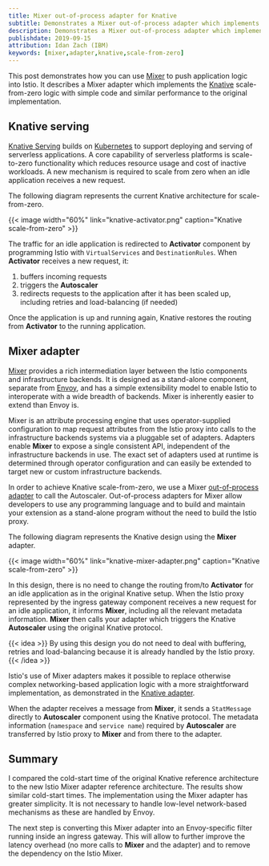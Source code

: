 ```yaml
---
title: Mixer out-of-process adapter for Knative
subtitle: Demonstrates a Mixer out-of-process adapter which implements the Knative scale-from-zero logic
description: Demonstrates a Mixer out-of-process adapter which implements the Knative scale-from-zero logic.
publishdate: 2019-09-15
attribution: Idan Zach (IBM)
keywords: [mixer,adapter,knative,scale-from-zero]
---
```


This post demonstrates how you can use [Mixer](/faq/mixer/) to push application logic
into Istio. It describes a Mixer adapter which implements the [Knative](https://knative.dev/) scale-from-zero logic
with simple code and similar performance to the original implementation.

## Knative serving

[Knative Serving](https://knative.dev/docs/serving/) builds on [Kubernetes](https://kubernetes.io/) to support deploying
and serving of serverless applications. A core capability of serverless platforms is scale-to-zero
functionality which reduces resource usage and cost of inactive workloads.
A new mechanism is required to scale from zero when an idle application receives a new request.

The following diagram represents the current Knative architecture for scale-from-zero.

{{< image width="60%" link="knative-activator.png" caption="Knative scale-from-zero" >}}

The traffic for an idle application is redirected to **Activator** component by programming Istio with `VirtualServices`
and `DestinationRules`. When **Activator** receives a new request, it:

1. buffers incoming requests
1. triggers the **Autoscaler**
1. redirects requests to the application after it has been scaled up, including retries and load-balancing (if needed)

Once the application is up and running again, Knative restores the routing from **Activator** to the running application.

## Mixer adapter

[Mixer](/faq/mixer/) provides a rich intermediation layer between the Istio components and infrastructure backends.
It is designed as a stand-alone component, separate from [Envoy](https://www.envoyproxy.io/), and has a simple extensibility model
to enable Istio to interoperate with a wide breadth of backends. Mixer is inherently easier to extend
than Envoy is.

Mixer is an attribute processing engine that uses operator-supplied configuration to map request attributes from the Istio proxy into calls
to the infrastructure backends systems via a pluggable set of adapters. Adapters enable **Mixer** to expose a single consistent API, independent of the
infrastructure backends in use. The exact set of adapters used at runtime is determined through operator configuration and can easily
be extended to target new or custom infrastructure backends.

In order to achieve Knative scale-from-zero, we use a Mixer [out-of-process adapter](https://github.com/istio/istio/wiki/Mixer-Out-Of-Process-Adapter-Dev-Guide)
to call the Autoscaler. Out-of-process adapters for Mixer allow developers to use any
programming language and to build and maintain your extension as a stand-alone program
without the need to build the Istio proxy.

The following diagram represents the Knative design using the **Mixer** adapter.

{{< image width="60%" link="knative-mixer-adapter.png" caption="Knative scale-from-zero" >}}

In this design, there is no need to change the routing from/to **Activator** for an idle application as in the original Knative setup.
When the Istio proxy represented by the ingress gateway component receives a new request for an idle application, it informs **Mixer**, including all the
relevant metadata information.
**Mixer** then calls your adapter which triggers the Knative **Autoscaler** using the original Knative protocol.

{{< idea >}}
By using this design you do not need to deal with buffering, retries and load-balancing because it is already handled by the Istio proxy.
{{< /idea >}}

Istio's use of Mixer adapters makes it possible to replace otherwise complex networking-based application logic with a more
straightforward implementation, as demonstrated in the [Knative adapter](https://github.com/zachidan/istio-kactivator).

When the adapter receives a message from **Mixer**, it sends a `StatMessage` directly to **Autoscaler**
component using the Knative protocol.
The metadata information (`namespace` and `service name`) required by **Autoscaler** are transferred by Istio proxy to
**Mixer** and from there to the adapter.

## Summary

I compared the cold-start time of the original Knative reference architecture to the new Istio Mixer adapter reference architecture.
The results show similar cold-start times.
The implementation using the Mixer adapter has greater simplicity. It is not necessary to handle low-level network-based mechanisms as these are handled by Envoy.

The next step is converting this Mixer adapter into an Envoy-specific filter running inside an ingress gateway.
This will allow to further improve the latency overhead (no more calls to **Mixer** and the adapter) and
to remove the dependency on the Istio Mixer.
